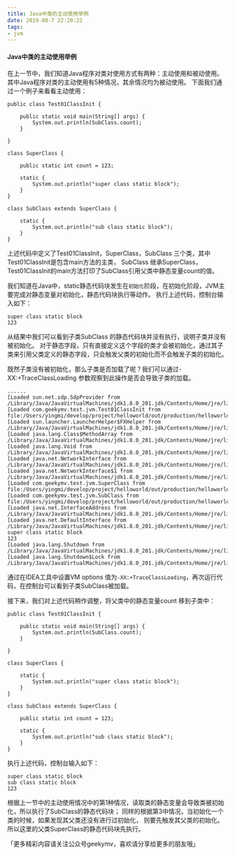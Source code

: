 ```yaml
---
title: Java中类的主动使用举例
date: 2019-08-7 22:20:22
tags: 
- jvm
---
```

#### Java中类的主动使用举例
在上一节中，我们知道Java程序对类对使用方式有两种：主动使用和被动使用。
其中Java程序对类的主动使用有5种情况，其余情况均为被动使用。
下面我们通过一个例子来看看主动使用：
<!-- more -->
```text
public class Test01ClassInit {

    public static void main(String[] args) {
        System.out.println(SubClass.count);
    }

}

class SuperClass {

    public static int count = 123;

    static {
        System.out.println("super class static block");
    }
}

class SubClass extends SuperClass {

    static {
        System.out.println("sub class static block");
    }
}
```
上述代码中定义了Test01ClassInit，SuperClass，SubClass 三个类，其中Test01ClassInit是包含main方法的主类，
SubClass 继承SuperClass，Test01ClassInit的main方法打印了SubClass引用父类中静态变量count的值。

我们知道在Java中，static静态代码块发生在`初始化`阶段，在初始化阶段，JVM主要完成对静态变量对初始化，静态代码块执行等动作。
执行上述代码，控制台输入如下：
```text
super class static block
123
```
从结果中我们可以看到子类SubClass 的静态代码块并没有执行，说明子类并没有被初始化。
对于静态字段，只有直接定义这个字段的类才会被初始化，通过其子类来引用父类定义的静态字段，只会触发父类的初始化而不会触发子类的初始化。

既然子类没有被初始化，那么子类是否加载了呢？我们可以通过-XX:+TraceClassLoading 参数观察到此操作是否会导致子类的加载。

```text
......
[Loaded sun.net.sdp.SdpProvider from /Library/Java/JavaVirtualMachines/jdk1.8.0_201.jdk/Contents/Home/jre/lib/rt.jar]
[Loaded com.geekymv.test.jvm.Test01ClassInit from file:/Users/yingmi/develop/project/helloworld/out/production/helloworld/]
[Loaded sun.launcher.LauncherHelper$FXHelper from /Library/Java/JavaVirtualMachines/jdk1.8.0_201.jdk/Contents/Home/jre/lib/rt.jar]
[Loaded java.lang.Class$MethodArray from /Library/Java/JavaVirtualMachines/jdk1.8.0_201.jdk/Contents/Home/jre/lib/rt.jar]
[Loaded java.lang.Void from /Library/Java/JavaVirtualMachines/jdk1.8.0_201.jdk/Contents/Home/jre/lib/rt.jar]
[Loaded java.net.NetworkInterface from /Library/Java/JavaVirtualMachines/jdk1.8.0_201.jdk/Contents/Home/jre/lib/rt.jar]
[Loaded java.net.NetworkInterface$1 from /Library/Java/JavaVirtualMachines/jdk1.8.0_201.jdk/Contents/Home/jre/lib/rt.jar]
[Loaded com.geekymv.test.jvm.SuperClass from file:/Users/yingmi/develop/project/helloworld/out/production/helloworld/]
[Loaded com.geekymv.test.jvm.SubClass from file:/Users/yingmi/develop/project/helloworld/out/production/helloworld/]
[Loaded java.net.InterfaceAddress from /Library/Java/JavaVirtualMachines/jdk1.8.0_201.jdk/Contents/Home/jre/lib/rt.jar]
[Loaded java.net.DefaultInterface from /Library/Java/JavaVirtualMachines/jdk1.8.0_201.jdk/Contents/Home/jre/lib/rt.jar]
super class static block
123
[Loaded java.lang.Shutdown from /Library/Java/JavaVirtualMachines/jdk1.8.0_201.jdk/Contents/Home/jre/lib/rt.jar]
[Loaded java.lang.Shutdown$Lock from /Library/Java/JavaVirtualMachines/jdk1.8.0_201.jdk/Contents/Home/jre/lib/rt.jar]
```
通过在IDEA工具中设置VM options 值为`-XX:+TraceClassLoading`，再次运行代码，在控制台可以看到子类SubClass被加载。

接下来，我们对上述代码稍作调整，将父类中的静态变量count 移到子类中：
```text
public class Test01ClassInit {

    public static void main(String[] args) {
        System.out.println(SubClass.count);
    }

}

class SuperClass {

    static {
        System.out.println("super class static block");
    }
}

class SubClass extends SuperClass {

    public static int count = 123;

    static {
        System.out.println("sub class static block");
    }
}
```
执行上述代码，控制台输入如下：
```text
super class static block
sub class static block
123
```
根据上一节中的主动使用情况中的第1种情况，读取类的静态变量会导致类被初始化，所以执行了SubClass的静态代码块；
同样的根据第3中情况，当初始化一个类的时候，如果发现其父类还没有进行过初始化，
则要先触发其父类的初始化。所以这里的父类SuperClass的静态代码块先执行。

「更多精彩内容请关注公众号geekymv，喜欢请分享给更多的朋友哦」
